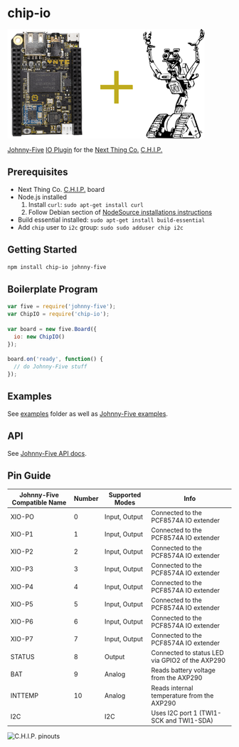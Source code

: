 # chip-io

![logo](images/CHIP-J5.png)

[Johnny-Five](https://github.com/rwaldron/johnny-five) [IO Plugin](https://github.com/rwaldron/io-plugins) for the [Next Thing Co.](http://nextthing.co/index.html) [C.H.I.P.](http://getchip.com)

## Prerequisites

 * Next Thing Co. [C.H.I.P.](http://getchip.com) board
 * Node.js installed
   1. Install ```curl```: ```sudo apt-get install curl```
   2. Follow Debian section of [NodeSource installations instructions](https://github.com/nodesource/distributions#debinstall)
 * Build essential installed: ```sudo apt-get install build-essential```
 * Add ```chip``` user to ```i2c``` group: ```sudo sudo adduser chip i2c```

## Getting Started

```sh
npm install chip-io johnny-five
```

## Boilerplate Program

```javascript
var five = require('johnny-five');
var ChipIO = require('chip-io');

var board = new five.Board({
  io: new ChipIO()
});

board.on('ready', function() {
  // do Johnny-Five stuff
});
```

## Examples

See [examples](examples) folder as well as [Johnny-Five examples](http://johnny-five.io/examples/).

## API

See  [Johnny-Five API docs](http://johnny-five.io/api/).

## Pin Guide

| Johnny-Five Compatible Name | Number | Supported Modes | Info |
|-----------------------------|--------|-----------------|------|
| XIO-PO | 0 | Input, Output | Connected to the PCF8574A IO extender |
| XIO-P1 | 1 | Input, Output | Connected to the PCF8574A IO extender |
| XIO-P2 | 2 | Input, Output | Connected to the PCF8574A IO extender |
| XIO-P3 | 3 | Input, Output | Connected to the PCF8574A IO extender |
| XIO-P4 | 4 | Input, Output | Connected to the PCF8574A IO extender |
| XIO-P5 | 5 | Input, Output | Connected to the PCF8574A IO extender |
| XIO-P6 | 6 | Input, Output | Connected to the PCF8574A IO extender |
| XIO-P7 | 7 | Input, Output | Connected to the PCF8574A IO extender |
| STATUS | 8 | Output | Connected to status LED via GPIO2 of the AXP290 |
| BAT | 9 | Analog | Reads battery voltage from the AXP290 |
| INTTEMP | 10 | Analog | Reads internal temperature from the AXP290 |
| I2C | | I2C | Uses I2C port 1 (TWI1-SCK and TWI1-SDA) |

![C.H.I.P. pinouts](http://docs.getchip.com/images/chip_pinouts.jpg)
